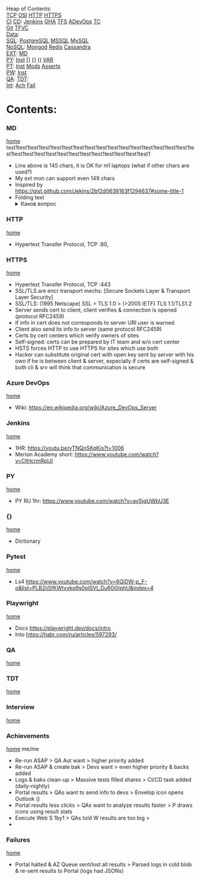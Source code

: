 <a id="home">Heap of Contents:</a>
<br>
[TCP](#TCP "TCP/IP model")
[OSI](#OSI "OSI model")
[HTTP](#HTTP "Hypertext Transfer Protocol, TCP :80, TCP/IP model: App lyr, OSI: highest 7th lyr")
[HTTPS](#HTTPS "Hypertext Transfer Protocol Secure, TCP :443, TCP/IP model: App lyr, OSI: highest 7th lyr") 
<br>
[CI](#CI "Continuous intergration (code is commited & tested)")
[CD](#CD "Continuouse delivery (CI + deployed in prod)"):
[Jenkins](#Jenkins "Jenkins")
[GHA](#GHA "GitHub Actions")
[TFS](#TFS "MS Team Fonation Server, up to 2018")
[ADevOps](#ADevOps "MS Azure DevOps, ")
[TC](#TeamCity "Team City")
<br>
[Git](#Git "Git, bought by MS, clone, commit -am <msg>, ")
[TFVC](#TFVC "Team Fondation Version Control")
<br>
[Data](#Data "Data"):
<br>
[SQL](#SQL "SQL"):
[PostgreSQL](#PostgreSQL "PostgreSQL")
[MSSQL](#MSSQL "MSSQL")
[MySQL](#MySQL "MySQL")
<br>
[NoSQL](#NoSQL "NoSQL"):
[Mongod](#Mongod "Mongod")
[Redis](#Redis "Redis")
[Cassandra](#Cassandra "Cassandra")
<br>
[EXT](#EXT "Extensions"):
[MD](#MD "Markdown")
<br>
[PY](#PY "some test<br>some text<br>some text<br>'''<br>test<br>'''<br>some text<br>some text"):
[Inst](#PYInst "Python installation & configuration")
[[]](#[] "Lists")
[{}](#{} "Dictionaries")
[()](#() "Tuples")
[VAR](#VAR "Variabes")
<br>
[PT](#PT "Pytest"):
[Inst](#PTInst "Pytest installation & configuration")
[Mods](#PTmods "Pytest specific modules")
[Asserts](#PTAsserts "Asserts")
<br>
[PW](#PW "Playwright"):
[Inst](#PWInst "Playwright installation & configuration")
<br>
[QA](#QA "QA"):
[TDT](#TDT "Test Design Techniques"):
<br>
[Int](#Int "Interview"):
[Ach](#Ach "Achievements")
[Fail](#Fail "Fails")
<br>

# Contents:
### <a id="MD">MD</a>
[home](#home)
test1test1test1test1test1test1test1test1test1test1test1test1test1test1test1test1test1test1test1test1test1test1test1test1test1test1test1test1test1
- Line above is 145 chars, it is OK for m1 laptops (what if other chars are used?)
- My ext mon can support even 149 chars
- Inspired by https://gist.github.com/Jekins/2bf2d0638163f1294637#some-title-1
- Folding text <details><summary>Каков вопрос</summary>Таков и ответ</details> 

### <a id="HTTP">HTTP</a>
[home](#home)
- Hypertext Transfer Protocol, TCP :80, 

### <a id="HTTPS">HTTPS</a>
[home](#home)
- Hypertext Transfer Protocol, TCP :443
- SSL/TLS are encr transport mechs: [Secure Sockets Layer & Transport Layer Security] 
- SSL/TLS: (1995 Netscape) SSL = TLS 1.0 > (>2005 IETF) TLS 1.1/TLS1.2
- Server sends cert to client, client verifies & connection is opened (protocol RFC2459)
- If info in cert does not corresponds to server URI user is warned
- Client also send its info to server (same protocol RFC2459)
- Certs by cert centers which verify owners of sites
- Self-signed: certs can be prepared by IT team and w/o cert center
- HSTS forces HTTP to use HTTPS for sites which use both
- Hacker can substitute original cert with open key sent by server with his own if he is between client & server, expecially if certs are self-signed & both cli & srv will think that communication is secure

### <a id="ADevOps">Azure DevOps</a>
[home](#home)
- Wiki: https://en.wikipedia.org/wiki/Azure_DevOps_Server

### <a id="Jenkins">Jenkins</a>
[home](#home)
- 1HR: https://youtu.be/yTNQnSKqKis?t=1006
- Merion Academy short: https://www.youtube.com/watch?v=CtHcrmRplJI

### <a id="PY">PY</a>
[home](#home)
- PY RU 1hr: https://www.youtube.com/watch?v=aySjqUWbU3E

### <a id="{}">{}</a>
[home](#home)
- Dictionary

### <a id="PT">Pytest</a>
[home](#home)
- Ls4 https://www.youtube.com/watch?v=6QjDW-p_F-o&list=PLB2iiSfKWtvykq9s0plSVI_Du60i0iphU&index=4

### <a id="PT">Playwright</a>
[home](#home)
- Docs https://playwright.dev/docs/intro
- Into https://habr.com/ru/articles/597293/

### <a id="QA">QA</a>
[home](#home)

### <a id="TDT">TDT</a>
[home](#home)

### <a id="Int">Interview</a>
[home](#home)

### <a id="Ach">Achievements</a>
[home](#home)
me/me
- Re-run ASAP > QA Aut want > higher priority added
- Re-run ASAP & create bak > Devs want > even higher priority & backs added
- Logs & baks clean-up > Massive tests filled shares > CI/CD task added (daily-nightly)
- Portal results > QAs want to send info to devs > Envelop icon opens Outlook ()
- Portal results less clicks > QAs want to analyze results faster > P draws icons using result stats
- Execute Web S 1by1 > QAs told W results are too big >
- 

### <a id="Fail">Failures</a>
[home](#home)
- Portal halted & AZ Queue sent/lost all results > Parsed logs in cold blob & re-sent results to Portal (logs had JSONs)

